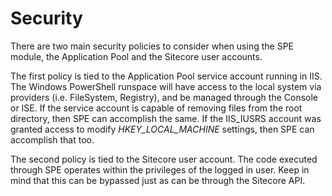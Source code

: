# Security

There are two main security policies to consider when using the SPE module, the Application Pool and the Sitecore user accounts.

The first policy is tied to the Application Pool service account running in IIS. The Windows PowerShell runspace will have access to the local system via providers (i.e. FileSystem, Registry), and be managed through the Console or ISE. If the service account is capable of removing files from the root directory, then SPE can accomplish the same. If the IIS_IUSRS account was granted access to modify *HKEY_LOCAL_MACHINE* settings, then SPE can accomplish that too.

The second policy is tied to the Sitecore user account. The code executed through SPE operates within the privileges of the logged in user. Keep in mind that this can be bypassed just as can be through the Sitecore API.